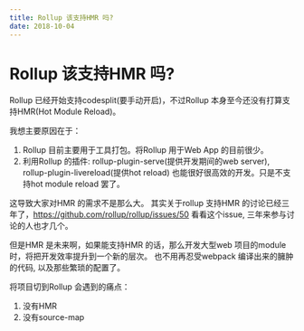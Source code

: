 ```yaml
---
title: Rollup 该支持HMR 吗?
date: 2018-10-04
---
```

# Rollup 该支持HMR 吗?
Rollup 已经开始支持codesplit(要手动开启)，不过Rollup 本身至今还没有打算支持HMR(Hot Module Reload)。

我想主要原因在于：
1. Rollup 目前主要用于工具打包。将Rollup 用于Web App 的目前很少。
2. 利用Rollup 的插件: rollup-plugin-serve(提供开发期间的web server), rollup-plugin-livereload(提供hot reload)
也能很好很高效的开发。只是不支持hot module reload 罢了。

这导致大家对HMR 的需求不是那么大。 其实关于rollup 支持HMR 的讨论已经三年了，https://github.com/rollup/rollup/issues/50 看看这个issue, 三年来参与讨论的人也才几个。

但是HMR 是未来啊，如果能支持HMR 的话，那么开发大型web 项目的module 时，将把开发效率提升到一个新的层次。
也不用再忍受webpack 编译出来的臃肿的代码, 以及那些繁琐的配置了。

将项目切到Rollup 会遇到的痛点：
1. 没有HMR
2. 没有source-map